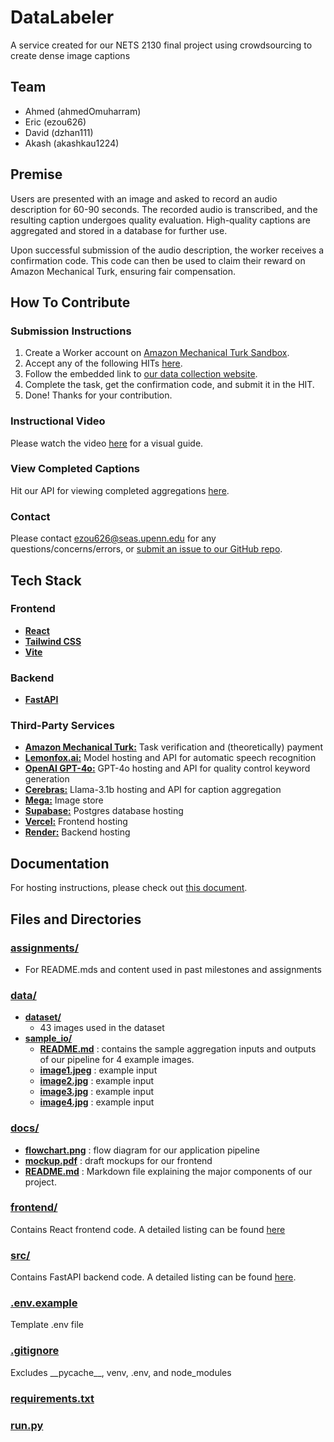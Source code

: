 # **DataLabeler**
A service created for our NETS 2130 final project using crowdsourcing to create dense image captions

## Team

- Ahmed (ahmedOmuharram)
- Eric (ezou626)
- David (dzhan111)
- Akash (akashkau1224)

## Premise

Users are presented with an image and asked to record an audio description for 60-90 seconds. The recorded audio is transcribed, and the resulting caption undergoes quality evaluation. High-quality captions are aggregated and stored in a database for further use.

Upon successful submission of the audio description, the worker receives a confirmation code. This code can then be used to claim their reward on Amazon Mechanical Turk, ensuring fair compensation.

## How To Contribute

### Submission Instructions
1. Create a Worker account on [Amazon Mechanical Turk Sandbox](https://workersandbox.mturk.com/).
2. Accept any of the following HITs [here](https://workersandbox.mturk.com/requesters/A1T9HCL62TFS2Q/projects).
3. Follow the embedded link to [our data collection website](https://data-labeler-ten.vercel.app/).
4. Complete the task, get the confirmation code, and submit it in the HIT.
5. Done! Thanks for your contribution.

### Instructional Video
Please watch the video [here](https://youtu.be/n4kLEWFMmuE) for a visual guide.

### View Completed Captions
Hit our API for viewing completed aggregations [here](https://datalabeler.onrender.com/get_captioned_images).

### Contact
Please contact ezou626@seas.upenn.edu for any questions/concerns/errors, or [submit an issue to our GitHub repo](https://github.com/dzhan111/DataLabeler/issues).

## Tech Stack

### Frontend
- [**React**](https://react.dev/)
- [**Tailwind CSS**](https://tailwindcss.com/)
- [**Vite**](https://vite.dev/)
### Backend
- [**FastAPI**](https://fastapi.tiangolo.com/)

### Third-Party Services
- [**Amazon Mechanical Turk:**](https://www.mturk.com/) Task verification and (theoretically) payment
- [**Lemonfox.ai:**](https://www.lemonfox.ai/) Model hosting and API for automatic speech recognition
- [**OpenAI GPT-4o:**](https://openai.com/api/) GPT-4o hosting and API for quality control keyword generation
- [**Cerebras:**](https://mega.io/) Llama-3.1b hosting and API for caption aggregation
- [**Mega:**]() Image store
- [**Supabase:**](https://supabase.com/) Postgres database hosting
- [**Vercel:**](https://vercel.com/) Frontend hosting
- [**Render:**](https://render.com/) Backend hosting


## Documentation

For hosting instructions, please check out [this document](/docs/README.md).

## Files and Directories
### [assignments/](./assignments)
- For README.mds and content used in past milestones and assignments
### [data/](data/)
- **[dataset/](/data/dataset)** 
    - 43 images used in the dataset
- **[sample_io/](/data/sample_io)**
    - **[README.md](/data/sample_io/README.md)** : contains the sample aggregation inputs and outputs of our pipeline for 4 example images.
    - **[image1.jpeg](/data/sample_io/image1.jpeg)** : example input
    - **[image2.jpg](/data/sample_io/image2.jpg)** : example input
    - **[image3.jpg](/data/sample_io/image3.jpg)** : example input
    - **[image4.jpg](/data/sample_io/image4.jpg)** : example input
### [docs/](docs/)
- **[flowchart.png](/docs/flowdiagram.png)** : flow diagram for our application pipeline 
- **[mockup.pdf](/docs/mockup.pdf)** : draft mockups for our frontend
- **[README.md](/docs/README.md)** : Markdown file explaining the major components of our project. 
### [frontend/](frontend/)
Contains React frontend code. A detailed listing can be found [here](frontend/README.md)
### [src/](src/)
Contains FastAPI backend code. A detailed listing can be found [here](src/README.md).
### [.env.example](.env.example)
Template .env file
### [.gitignore](.gitignore)
Excludes \_\_pycache\_\_, venv, .env, and node_modules
### [requirements.txt](requirements.txt)
### [run.py](./run.py)